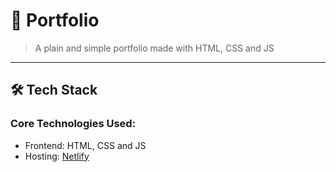 # 🚀 Portfolio

> A plain and simple portfolio made with HTML, CSS and JS

---

## 🛠️ Tech Stack

### Core Technologies Used:
- Frontend: HTML, CSS and JS
- Hosting: <a href="https://app.netlify.com">Netlify</a>
